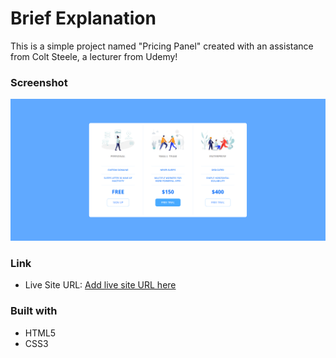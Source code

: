 # Brief Explanation

This is a simple project named "Pricing Panel" created with an assistance from Colt Steele, a lecturer from Udemy!

### Screenshot

![](./screenshot.png)

### Link

- Live Site URL: [Add live site URL here](https://pricing-panel-project-iota.vercel.app/)

### Built with

- HTML5
- CSS3
